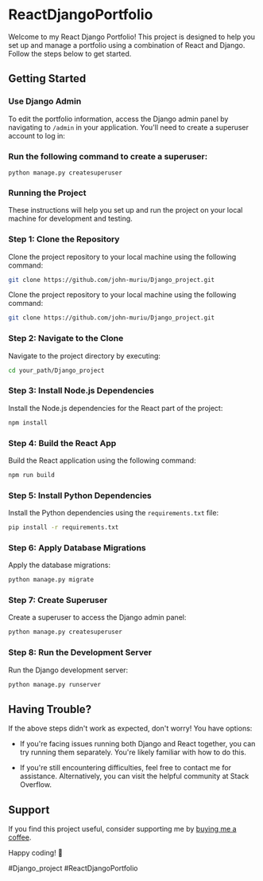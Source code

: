 

# ReactDjangoPortfolio

Welcome to my React Django Portfolio! This project is designed to help you set up and manage a portfolio using a combination of React and Django. Follow the steps below to get started.

## Getting Started

### Use Django Admin

To edit the portfolio information, access the Django admin panel by navigating to `/admin` in your application. You'll need to create a superuser account to log in:

### Run the following command to create a superuser:
   ```
   python manage.py createsuperuser
   ```

### Running the Project

These instructions will help you set up and run the project on your local machine for development and testing.


### Step 1: Clone the Repository

Clone the project repository to your local machine using the following command:
```bash
git clone https://github.com/john-muriu/Django_project.git
```

Clone the project repository to your local machine using the following command:
```bash
git clone https://github.com/john-muriu/Django_project.git
```
### Step 2: Navigate to the Clone

Navigate to the project directory by executing:
```bash
cd your_path/Django_project
```

### Step 3: Install Node.js Dependencies

Install the Node.js dependencies for the React part of the project:
```bash
npm install
```

### Step 4: Build the React App

Build the React application using the following command:
```bash
npm run build
```

### Step 5: Install Python Dependencies

Install the Python dependencies using the `requirements.txt` file:
```bash
pip install -r requirements.txt
```

### Step 6: Apply Database Migrations

Apply the database migrations:
```bash
python manage.py migrate
```

### Step 7: Create Superuser

Create a superuser to access the Django admin panel:
```bash
python manage.py createsuperuser
```

### Step 8: Run the Development Server

Run the Django development server:
```bash
python manage.py runserver
```

## Having Trouble?

If the above steps didn't work as expected, don't worry! You have options:

- If you're facing issues running both Django and React together, you can try running them separately. You're likely familiar with how to do this.

- If you're still encountering difficulties, feel free to contact me for assistance. Alternatively, you can visit the helpful community at Stack Overflow.

## Support

If you find this project useful, consider supporting me by [buying me a coffee](https://buymeacoffee.com/john-muriu).

Happy coding! 🚀

\#Django_project #ReactDjangoPortfolio
```
